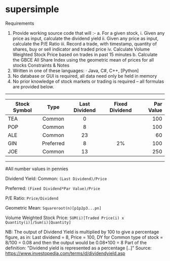 # supersimple

Requirements
1. Provide working source code that will :-
a. For a given stock,
i. Given any price as input, calculate the dividend yield
ii. Given any price as input,  calculate the P/E Ratio
iii. Record a trade, with timestamp, quantity of shares, buy or sell indicator and traded price
iv. Calculate Volume Weighted Stock Price based on trades in past 15 minutes
b. Calculate the GBCE All Share Index using the geometric mean of prices for all stocks
Constraints & Notes
1. Written in one of these languages:
	· Java, C#, C++, [Python]
2. No database or GUI is required, all data need only be held in memory
3. No prior knowledge of stock markets or trading is required – all formulas are provided below.


-----------------------------------------------------------------
Stock Symbol | Type | Last Dividend | Fixed Dividend | Par Value|
| ---------- |:----:|:-------------:|:--------------:|---------:|
TEA          |Common|             0 |                |       100|
POP          |Common|             8 |                |       100|
ALE          |Common|            23 |                |        60|
GIN       |Preferred|             8 |              2%|       100|
JOE          |Common|            13 |                |       250|
-----------------------------------------------------------------
#All number values in pennies


Dividend Yield:
Common: `(Last Dividend)/Price`

Preferred: `(Fixed Dividend*Par Value)/Price`

P/E Ratio: `Price/Dividend`

Geometric Mean: `Squareroot(n)[p1p2p3...pn]`

Volume Weighted Stock Price: `SUM(i)[Traded Price(i) x Quantity(i)]/Sum(i)[Quantity]`

NB: The output of Dividend Yield is multiplied by 100 to give a percentage figure, as in:
Last dividend = 8, Price = 100, DY for Common type of stock = 8/100 = 0.08 and then the output would be 0.08*100 = 8
Part of the definition:  "Dividend yield is represented as a percentage [..]"
Source: https://www.investopedia.com/terms/d/dividendyield.asp
